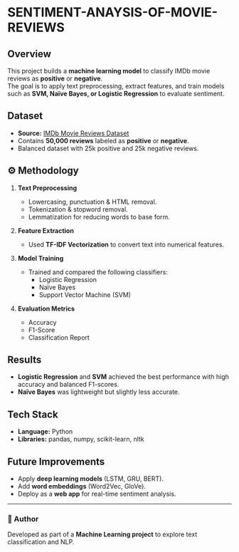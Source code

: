 # SENTIMENT-ANAYSIS-OF-MOVIE-REVIEWS
## Overview
This project builds a **machine learning model** to classify IMDb movie reviews as **positive** or **negative**.  
The goal is to apply text preprocessing, extract features, and train models such as **SVM, Naïve Bayes, or Logistic Regression** to evaluate sentiment.

## Dataset
- **Source:** [IMDb Movie Reviews Dataset](https://www.kaggle.com/lakshmi25npathi/imdb-dataset-of-50k-movie-reviews)  
- Contains **50,000 reviews** labeled as **positive** or **negative**.  
- Balanced dataset with 25k positive and 25k negative reviews.  

## ⚙️ Methodology
1. **Text Preprocessing**
   - Lowercasing, punctuation & HTML removal.  
   - Tokenization & stopword removal.  
   - Lemmatization for reducing words to base form.  

2. **Feature Extraction**
   - Used **TF-IDF Vectorization** to convert text into numerical features.  

3. **Model Training**
   - Trained and compared the following classifiers:
     - Logistic Regression  
     - Naïve Bayes  
     - Support Vector Machine (SVM)  

4. **Evaluation Metrics**
   - Accuracy  
   - F1-Score  
   - Classification Report  

## Results
- **Logistic Regression** and **SVM** achieved the best performance with high accuracy and balanced F1-scores.  
- **Naïve Bayes** was lightweight but slightly less accurate.  

## Tech Stack
- **Language:** Python  
- **Libraries:** pandas, numpy, scikit-learn, nltk  

## Future Improvements
- Apply **deep learning models** (LSTM, GRU, BERT).  
- Add **word embeddings** (Word2Vec, GloVe).  
- Deploy as a **web app** for real-time sentiment analysis.  

---

### 🔗 Author
Developed as part of a **Machine Learning project** to explore text classification and NLP.
